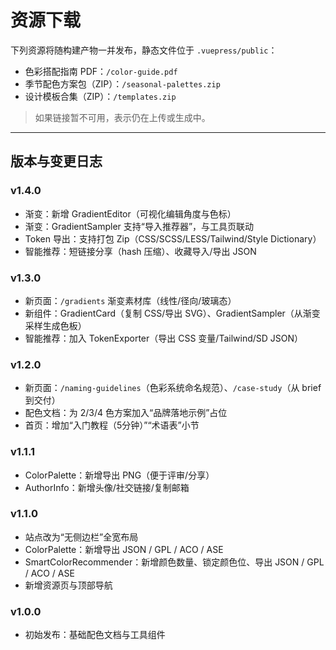 # 资源下载

下列资源将随构建产物一并发布，静态文件位于 `.vuepress/public`：

- 色彩搭配指南 PDF：`/color-guide.pdf`
- 季节配色方案包（ZIP）：`/seasonal-palettes.zip`
- 设计模板合集（ZIP）：`/templates.zip`

> 如果链接暂不可用，表示仍在上传或生成中。

---

## 版本与变更日志

### v1.4.0
- 渐变：新增 GradientEditor（可视化编辑角度与色标）
- 渐变：GradientSampler 支持“导入推荐器”，与工具页联动
- Token 导出：支持打包 Zip（CSS/SCSS/LESS/Tailwind/Style Dictionary）
- 智能推荐：短链接分享（hash 压缩）、收藏导入/导出 JSON

### v1.3.0
- 新页面：`/gradients` 渐变素材库（线性/径向/玻璃态）
- 新组件：GradientCard（复制 CSS/导出 SVG）、GradientSampler（从渐变采样生成色板）
- 智能推荐：加入 TokenExporter（导出 CSS 变量/Tailwind/SD JSON）

### v1.2.0
- 新页面：`/naming-guidelines`（色彩系统命名规范）、`/case-study`（从 brief 到交付）
- 配色文档：为 2/3/4 色方案加入“品牌落地示例”占位
- 首页：增加“入门教程（5分钟）”“术语表”小节

### v1.1.1
- ColorPalette：新增导出 PNG（便于评审/分享）
- AuthorInfo：新增头像/社交链接/复制邮箱

### v1.1.0
- 站点改为“无侧边栏”全宽布局
- ColorPalette：新增导出 JSON / GPL / ACO / ASE
- SmartColorRecommender：新增颜色数量、锁定颜色位、导出 JSON / GPL / ACO / ASE
- 新增资源页与顶部导航

### v1.0.0
- 初始发布：基础配色文档与工具组件
